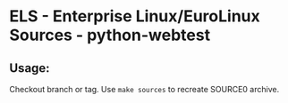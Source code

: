 # ELS - Enterprise Linux/EuroLinux Sources - python-webtest
 
## Usage:
  Checkout branch or tag. Use `make sources` to recreate  SOURCE0 archive.
